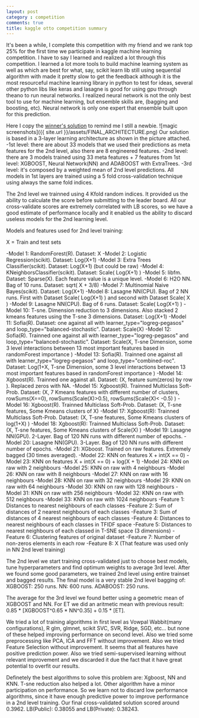 ```yaml
---
layout: post
category : competition
comments: true
title: kaggle otto competition summary
---
```

It's been a while, I complete this competition with my friend and we rank top 25% for the first time we participate in kaggle machine learning competition. I have to say I learned and realized a lot through this competition. I learned a lot more tools to build machine learning system as well as which are best for what, say, scikit learn lib still using sequential algorithm with made it pretty slow to get the feedback although it is the most resourceful machine learning library in python to test for ideas, several other python libs like keras and lasagne is good for using gpu through theano to run neural networks.
I realized neural network is not the only best tool to use for machine learning, but ensemble skills are, (bagging and boosting, etc). Neural network is only one expert that ensemble built upon for this prediction.  

<!--break-->  

Here I copy the [winner's solution](https://www.kaggle.com/c/otto-group-product-classification-challenge/forums/t/14335/1st-place-winner-solution-gilberto-titericz-stanislav-semenov) to remind me I still a newbie.
![magic screenshots]({{ site.url }}/assets/FINAL_ARCHITECTURE.png)
Our solution is based in a 3-layer learning architecture as shown in the picture attached.
-1st level: there are about 33 models that we used their predictions as meta features for the 2nd level, also there are 8 engineered features.
-2nd level: there are 3 models trained using 33 meta features + 7 features from 1st level: XGBOOST, Neural Network(NN) and ADABOOST with ExtraTrees.
-3rd level: it's composed by a weighted mean of 2nd level predictions.
All models in 1st layers are trained using a 5 fold cross-validation technique using always the same fold indices.

<!--break-->  

The 2nd level we trainned using 4 Kfold random indices. It provided us the ability to calculate the score before submitting to the leader board. All our cross-validate scores are extremely correlated with LB scores, so we have a good estimate of performance locally and it enabled us the ability to discard useless models for the 2nd learning level.

<!--break-->  

Models and features used for 2nd level training:

<!--break-->  

X = Train and test sets

<!--break-->  

-Model 1: RandomForest(R). Dataset: X
-Model 2: Logistic Regression(scikit). Dataset: Log(X+1)
-Model 3: Extra Trees Classifier(scikit). Dataset: Log(X+1) (but could be raw)
-Model 4: KNeighborsClassifier(scikit). Dataset: Scale( Log(X+1) )
-Model 5: libfm. Dataset: Sparse(X). Each feature value is a unique level.
-Model 6: H2O NN. Bag of 10 runs. Dataset: sqrt( X + 3/8)
-Model 7: Multinomial Naive Bayes(scikit). Dataset: Log(X+1)
-Model 8: Lasagne NN(CPU). Bag of 2 NN runs. First with Dataset Scale( Log(X+1) ) and second with Dataset Scale( X )
-Model 9: Lasagne NN(CPU). Bag of 6 runs. Dataset: Scale( Log(X+1) )
-Model 10: T-sne. Dimension reduction to 3 dimensions. Also stacked 2 kmeans features using the T-sne 3 dimensions. Dataset: Log(X+1)
-Model 11: Sofia(R). Dataset: one against all with learner_type="logreg-pegasos" and loop_type="balanced-stochastic". Dataset: Scale(X)
-Model 12: Sofia(R). Trainned one against all with learner_type="logreg-pegasos" and loop_type="balanced-stochastic". Dataset: Scale(X, T-sne Dimension, some 3 level interactions between 13 most important features based in randomForest importance )
-Model 13: Sofia(R). Trainned one against all with learner_type="logreg-pegasos" and loop_type="combined-roc". Dataset: Log(1+X, T-sne Dimension, some 3 level interactions between 13 most important features based in randomForest importance )
-Model 14: Xgboost(R). Trainned one against all. Dataset: (X, feature sum(zeros) by row ). Replaced zeros with NA.
-Model 15: Xgboost(R). Trainned Multiclass Soft-Prob. Dataset: (X, 7 Kmeans features with different number of clusters, rowSums(X==0), rowSums(Scale(X)>0.5), rowSums(Scale(X)< -0.5) )
-Model 16: Xgboost(R). Trainned Multiclass Soft-Prob. Dataset: (X, T-sne features, Some Kmeans clusters of X)
-Model 17: Xgboost(R): Trainned Multiclass Soft-Prob. Dataset: (X, T-sne features, Some Kmeans clusters of log(1+X) )
-Model 18: Xgboost(R): Trainned Multiclass Soft-Prob. Dataset: (X, T-sne features, Some Kmeans clusters of Scale(X) )
-Model 19: Lasagne NN(GPU). 2-Layer. Bag of 120 NN runs with different number of epochs.
-Model 20: Lasagne NN(GPU). 3-Layer. Bag of 120 NN runs with different number of epochs.
-Model 21: XGboost. Trained on raw features. Extremely bagged (30 times averaged).
-Model 22: KNN on features X + int(X == 0)
-Model 23: KNN on features X + int(X == 0) + log(X + 1)
-Model 24: KNN on raw with 2 neighbours
-Model 25: KNN on raw with 4 neighbours
-Model 26: KNN on raw with 8 neighbours
-Model 27: KNN on raw with 16 neighbours
-Model 28: KNN on raw with 32 neighbours
-Model 29: KNN on raw with 64 neighbours
-Model 30: KNN on raw with 128 neighbours
-Model 31: KNN on raw with 256 neighbours
-Model 32: KNN on raw with 512 neighbours
-Model 33: KNN on raw with 1024 neighbours
-Feature 1: Distances to nearest neighbours of each classes
-Feature 2: Sum of distances of 2 nearest neighbours of each classes
-Feature 3: Sum of distances of 4 nearest neighbours of each classes
-Feature 4: Distances to nearest neighbours of each classes in TFIDF space
-Feature 5: Distances to nearest neighbours of each classed in T-SNE space (3 dimensions)
-Feature 6: Clustering features of original dataset
-Feature 7: Number of non-zeros elements in each row
-Feature 8: X (That feature was used only in NN 2nd level training)

<!--break-->  

The 2nd level we start training cross-validated just to choose best models, tune hyperparameters and find optimum weights to average 3rd level.
After we found some good parameters, we trained 2nd level using entire trainset and bagged results.
The final model is a very stable 2nd level bagging of:
XGBOOST: 250 runs.
NN: 600 runs.
ADABOOST: 250 runs.

<!--break-->  

The average for the 3rd level we found better using a geometric mean of XGBOOST and NN. For ET we did an aritmetic mean with previous result: 0.85 * [XGBOOST^0.65 * NN^0.35] + 0.15 * [ET].

<!--break-->  

We tried a lot of training algorithms in first level as Vowpal Wabbit(many configurations), R glm, glmnet, scikit SVC, SVR, Ridge, SGD, etc... but none of these helped improving performance on second level.
Also we tried some preprocessing like PCA, ICA and FFT without improvement.
Also we tried Feature Selection without improvement. It seems that all features have positive prediction power.
Also we tried semi-supervised learning without relevant improvement and we discarded it due the fact that it have great potential to overfit our results.

<!--break-->  

Definetely the best algorithms to solve this problem are: Xgboost, NN and KNN. T-sne reduction also helped a lot. Other algorithm have a minor participation on performance. So we learn not to discard low performance algorithms, since it have enough predictive power to improve performance in a 2nd level training.
Our final cross-validated solution scored around 0.3962. LB(Public): 0.38055 and LB(Private): 0.38243.
